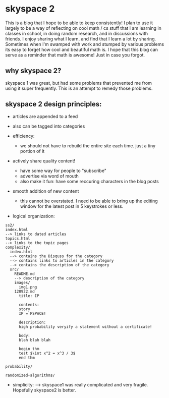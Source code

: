 # skyspace 2

This is a blog that I hope to be able to keep consistently!
I plan to use it largely to be a way of reflecting on cool math /
cs stuff that I am learning in classes in school, in doing
random research, and in discussions with friends. 
I enjoy sharing what I learn, and find that I learn a lot by
sharing. 
Sometimes when I'm swamped with work and stumped by various
problems its easy to forget how cool and beautiful math is.
I hope that this blog can serve as a reminder that math is
awesome! Just in case you forgot.

## why skyspace 2?

skyspace 1 was great, but had some problems that prevented me
from using it super frequently. This is an attempt to remedy
those problems.

## skyspace 2 design principles:
- articles are appended to a feed
- also can be tagged into categories 

- efficiency:
  - we should not have to rebuild the entire site each time. just
  a tiny portion of it

- actively share quality content!
  - have some way for people to "subscribe"
  - advertise via word of mouth
  - also make it fun: have some reccuring characters in the blog posts

- smooth addition of new content
  - this cannot be overstated. I need to be able to bring up the
  editing window for the latest post in 5 keystrokes or less.

- logical organization: 

```
ss2/
index.html
--> links to dated articles
topics.html
--> links to the topic pages
complexity/
  index.html
  --> contains the Disquss for the category
  --> contains links to articles in the category
  --> contains the description of the category
  src/
    README.md
    --> description of the category
    images/
      img1.png
    120922.md
      title: IP

      contents: 
      story
      IP = PSPACE!

      description: 
      high probability veryify a statement without a certificate!

      body:
      blah blah blah

      begin thm
      test $\int x^2 = x^3 / 3$
      end thm

probability/

randomized-algorithms/
```

- simplicity:
--> skyspace1 was really complicated and very fragile. Hopefully
skyspace2 is better.



